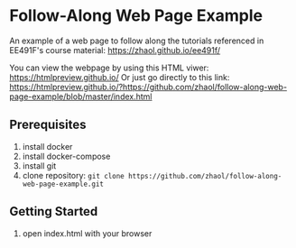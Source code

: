 # Follow-Along Web Page Example
An example of a web page to follow along the tutorials referenced in EE491F's
course material: https://zhaol.github.io/ee491f/

You can view the webpage by using this HTML viwer: https://htmlpreview.github.io/
Or just go directly to this link: https://htmlpreview.github.io/?https://github.com/zhaol/follow-along-web-page-example/blob/master/index.html

Prerequisites
-------------
1. install docker
1. install docker-compose
1. install git
1. clone repository: `git clone https://github.com/zhaol/follow-along-web-page-example.git`

Getting Started
---------------
1. open index.html with your browser
